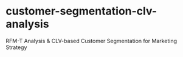 # customer-segmentation-clv-analysis
RFM-T Analysis &amp; CLV-based Customer Segmentation for Marketing Strategy

